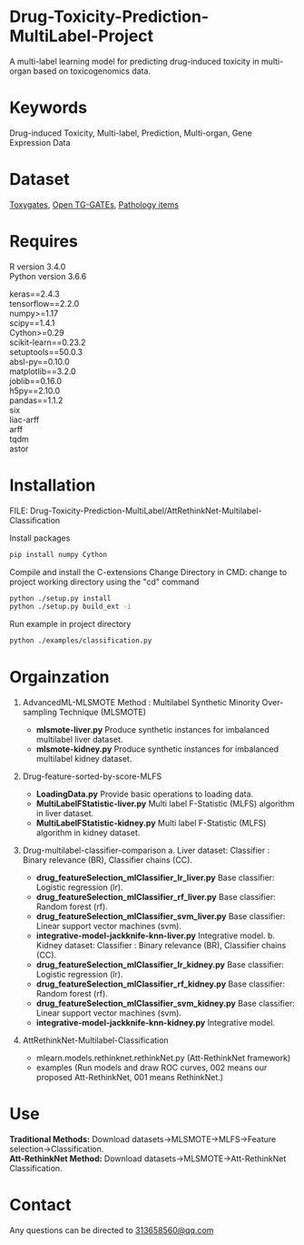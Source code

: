# Drug-Toxicity-Prediction-MultiLabel-Project
A multi-label learning model for predicting drug-induced toxicity in multi-organ based on toxicogenomics data.


# Keywords
Drug-induced Toxicity, Multi-label, Prediction, Multi-organ, Gene Expression Data


# Dataset
[Toxygates](https://toxygates.nibiohn.go.jp), [Open TG-GATEs](https://toxico.nibiohn.go.jp/english/), [Pathology items](https://dbarchive.biosciencedbc.jp/en/open-tggates/download.html)


# Requires
  R version 3.4.0  
  Python version 3.6.6  

  keras==2.4.3  
  tensorflow==2.2.0  
  numpy>=1.17  
  scipy==1.4.1  
  Cython>=0.29  
  scikit-learn==0.23.2  
  setuptools==50.0.3  
  absl-py==0.10.0  
  matplotlib==3.2.0  
  joblib==0.16.0  
  h5py==2.10.0  
  pandas==1.1.2  
  six  
  liac-arff  
  arff  
  tqdm  
  astor  


# Installation
FILE: Drug-Toxicity-Prediction-MultiLabel/AttRethinkNet-Multilabel-Classification

Install packages
```bash
pip install numpy Cython
```

Compile and install the C-extensions
Change Directory in CMD: change to project working directory using the "cd" command
```bash
python ./setup.py install
python ./setup.py build_ext -i
```

Run example in project directory
```bash
python ./examples/classification.py
```


# Orgainzation  
1.	AdvancedML-MLSMOTE 
    Method : Multilabel Synthetic Minority Over-sampling Technique (MLSMOTE)
    * **mlsmote-liver.py** Produce synthetic instances for imbalanced multilabel liver dataset. 
	* **mlsmote-kidney.py** Produce synthetic instances for imbalanced multilabel kidney dataset. 
2.	Drug-feature-sorted-by-score-MLFS 
    * **LoadingData.py** Provide basic operations to loading data.
	* **MultiLabelFStatistic-liver.py** Multi label F-Statistic (MLFS) algorithm in liver dataset.
	* **MultiLabelFStatistic-kidney.py** Multi label F-Statistic (MLFS) algorithm in kidney dataset. 
3.	Drug-multilabel-classifier-comparison
    a. Liver dataset:
	Classifier : Binary relevance (BR), Classifier chains (CC).
    * **drug_featureSelection_mlClassifier_lr_liver.py** Base classifier: Logistic regression (lr). 
	* **drug_featureSelection_mlClassifier_rf_liver.py** Base classifier: Random forest (rf). 
	* **drug_featureSelection_mlClassifier_svm_liver.py** Base classifier: Linear support vector machines (svm). 
	* **integrative-model-jackknife-knn-liver.py** Integrative model.
	b. Kidney dataset:
	Classifier : Binary relevance (BR), Classifier chains (CC).
    * **drug_featureSelection_mlClassifier_lr_kidney.py** Base classifier: Logistic regression (lr). 
	* **drug_featureSelection_mlClassifier_rf_kidney.py** Base classifier: Random forest (rf). 
	* **drug_featureSelection_mlClassifier_svm_kidney.py** Base classifier: Linear support vector machines (svm). 
	* **integrative-model-jackknife-knn-kidney.py** Integrative model.
	
4.	AttRethinkNet-Multilabel-Classification  
    * mlearn.models.rethinknet.rethinkNet.py (Att-RethinkNet framework)  			 
    * examples (Run models and draw ROC curves, 002 means our proposed Att-RethinkNet, 001 means RethinkNet.)  

 
# Use
**Traditional Methods:** Download datasets->MLSMOTE->MLFS->Feature selection->Classification.  
**Att-RethinkNet Method:** Download datasets->MLSMOTE->Att-RethinkNet Classification.


# Contact
Any questions can be directed to 313658560@qq.com